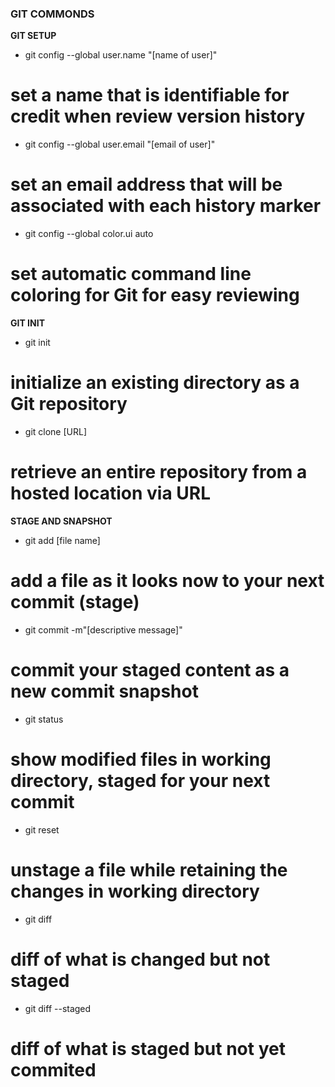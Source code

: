 ### GIT COMMONDS

**GIT SETUP**

- git config --global user.name "[name of user]"

# set a name that is identifiable for credit when review version history

- git config --global user.email "[email of user]"

# set an email address that will be associated with each history marker

- git config --global color.ui auto

# set automatic command line coloring for Git for easy reviewing

**GIT INIT**

- git init

# initialize an existing directory as a Git repository

- git clone [URL]

# retrieve an entire repository from a hosted location via URL

**STAGE AND SNAPSHOT**

- git add [file name]

# add a file as it looks now to your next commit (stage)

- git commit -m"[descriptive message]"

# commit your staged content as a new commit snapshot

- git status

# show modified files in working directory, staged for your next commit

- git reset

# unstage a file while retaining the changes in working directory

- git diff

# diff of what is changed but not staged

- git diff --staged

# diff of what is staged but not yet commited
